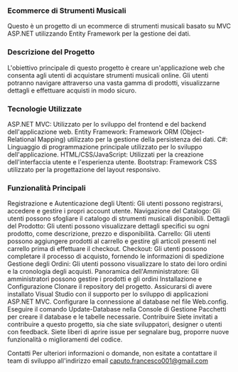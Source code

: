 
### Ecommerce di Strumenti Musicali

Questo è un progetto di un ecommerce di strumenti musicali basato su MVC ASP.NET utilizzando Entity Framework per la gestione dei dati.

### Descrizione del Progetto

L'obiettivo principale di questo progetto è creare un'applicazione web che consenta agli utenti di acquistare strumenti musicali online. Gli utenti potranno navigare attraverso una vasta gamma di prodotti, visualizzarne dettagli e effettuare acquisti in modo sicuro.

### Tecnologie Utilizzate

ASP.NET MVC: Utilizzato per lo sviluppo del frontend e del backend dell'applicazione web.
Entity Framework: Framework ORM (Object-Relational Mapping) utilizzato per la gestione della persistenza dei dati.
C#: Linguaggio di programmazione principale utilizzato per lo sviluppo dell'applicazione.
HTML/CSS/JavaScript: Utilizzati per la creazione dell'interfaccia utente e l'esperienza utente.
Bootstrap: Framework CSS utilizzato per la progettazione del layout responsivo.

### Funzionalità Principali

Registrazione e Autenticazione degli Utenti: Gli utenti possono registrarsi, accedere e gestire i propri account utente.
Navigazione del Catalogo: Gli utenti possono sfogliare il catalogo di strumenti musicali disponibili.
Dettagli del Prodotto: Gli utenti possono visualizzare dettagli specifici su ogni prodotto, come descrizione, prezzo e disponibilità.
Carrello: Gli utenti possono aggiungere prodotti al carrello e gestire gli articoli presenti nel carrello prima di effettuare il checkout.
Checkout: Gli utenti possono completare il processo di acquisto, fornendo le informazioni di spedizione
Gestione degli Ordini: Gli utenti possono visualizzare lo stato dei loro ordini e la cronologia degli acquisti.
Panoramica dell'Amministratore: Gli amministratori possono gestire i prodotti e gli ordini
Installazione e Configurazione
Clonare il repository del progetto.
Assicurarsi di avere installato Visual Studio con il supporto per lo sviluppo di applicazioni ASP.NET MVC.
Configurare la connessione al database nel file Web.config.
Eseguire il comando Update-Database nella Console di Gestione Pacchetti per creare il database e le tabelle necessarie.
Contribuire
Siete invitati a contribuire a questo progetto, sia che siate sviluppatori, designer o utenti con feedback. Siete liberi di aprire issue per segnalare bug, proporre nuove funzionalità o miglioramenti del codice.



Contatti
Per ulteriori informazioni o domande, non esitate a contattare il team di sviluppo all'indirizzo email caputo.francesco001@gmail.com
